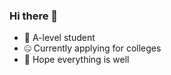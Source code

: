 


### Hi there 👋
- 🤔 A-level student 
- 🤐 Currently applying for colleges
- 🥳 Hope everything is well 

<!--
[![Anurag's github stats](https://github-readme-stats.vercel.app/api?username=OOXXXX)](https://github.com/anuraghazra/github-readme-stats)
-->
<!--
**OOXXXX/OOXXXX** is a ✨ _special_ ✨ repository because its `README.md` (this file) appears on your GitHub profile.

Here are some ideas to get you started:

- 🔭 I’m currently working on ...
- 🌱 I’m currently learning ...
- 👯 I’m looking to collaborate on ...
- 🤔 I’m looking for help with ...
- 💬 Ask me about ...
- 📫 How to reach me: ...
- 😄 Pronouns: ...
- ⚡ Fun fact: ...
-->
